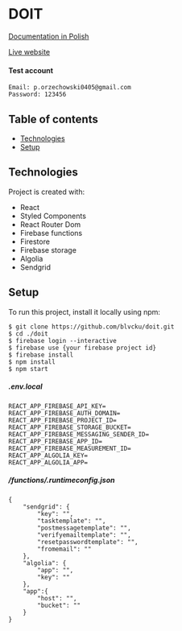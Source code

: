 # DOIT

[Documentation in Polish](https://drive.google.com/file/d/1XtQCpkAJ2ZKXfdJMqxXz25Z4LwoA_Bo_/view?usp=sharing)

[Live website](https://doitonline.netlify.app)
#### Test account
```
Email: p.orzechowski0405@gmail.com
Password: 123456
```

## Table of contents
* [Technologies](#technologies)
* [Setup](#setup)

## Technologies
Project is created with:
* React
* Styled Components
* React Router Dom
* Firebase functions
* Firestore
* Firebase storage
* Algolia
* Sendgrid

## Setup
To run this project, install it locally using npm:
```
$ git clone https://github.com/blvcku/doit.git
$ cd ./doit
$ firebase login --interactive
$ firebase use {your firebase project id}
$ firebase install
$ npm install
$ npm start
```
##### .env.local
```
REACT_APP_FIREBASE_API_KEY=
REACT_APP_FIREBASE_AUTH_DOMAIN=
REACT_APP_FIREBASE_PROJECT_ID=
REACT_APP_FIREBASE_STORAGE_BUCKET=
REACT_APP_FIREBASE_MESSAGING_SENDER_ID=
REACT_APP_FIREBASE_APP_ID=
REACT_APP_FIREBASE_MEASUREMENT_ID=
REACT_APP_ALGOLIA_KEY=
REACT_APP_ALGOLIA_APP=
```

##### /functions/.runtimeconfig.json
```
{
    "sendgrid": {
        "key": "",
        "tasktemplate": "",
        "postmessagetemplate": "",
        "verifyemailtemplate": "",
        "resetpasswordtemplate": "",
        "fromemail": ""
    },
    "algolia": {
        "app": "",
        "key": ""
    },
    "app":{
        "host": "",
        "bucket": ""
    } 
}
```
